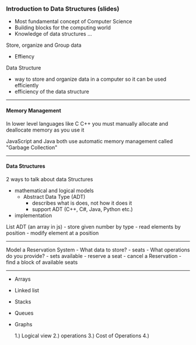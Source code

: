 ###  Introduction to Data Structures (slides)

- Most fundamental concept of Computer Science
- Building blocks for the computing world
- Knowledge of data structures ...


Store, organize and Group data
  - Effiency

Data Structure
  - way to store and organize data in a computer so it can be used efficiently
  - efficiency of the data structure

---
#### Memory Management

In lower level languages like C C++ you must manually allocate and deallocate memory as you use it

JavaScript and Java both use automatic memory management called "Garbage Collection"

---

#### Data Structures

2 ways to talk about data Structures
  - mathematical and logical models
    - Abstract Data Type (ADT)
      - describes what is does, not how it does it
      - support ADT (C++, C#, Java, Python etc.)
  - implementation

  List ADT (an array in js)
    - store given number by type
    - read elements by position
    - modify element at a position

---

  Model a Reservation System
    - What data to store?
      - seats
    - What operations do you provide?
      - sets available
      - reserve a seat
      - cancel a Reservation
      - find a block of available seats

---

- Arrays
- Linked list
- Stacks
- Queues
- Graphs


  1.) Logical view
  2.) operations
  3.) Cost of Operations
  4.)
